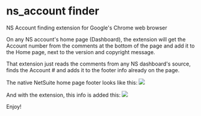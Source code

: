 # ns_account finder
NS Account finding extension for Google's Chrome web browser

On any NS account's home page (Dashboard), the extension will get the Account number from the comments at the bottom of the page and add it to the Home page, next to the version and copyright message. 

That extension just reads the comments from any NS dashboard's source, finds the Account # and adds it to the footer info already on the page. 
 
The native NetSuite home page footer looks like this:
 ![](http://i.imgur.com/OrrCn3P.png)
 
And with the extension, this info is added this:
![](http://i.imgur.com/9ODy42s.png)

 Enjoy!
